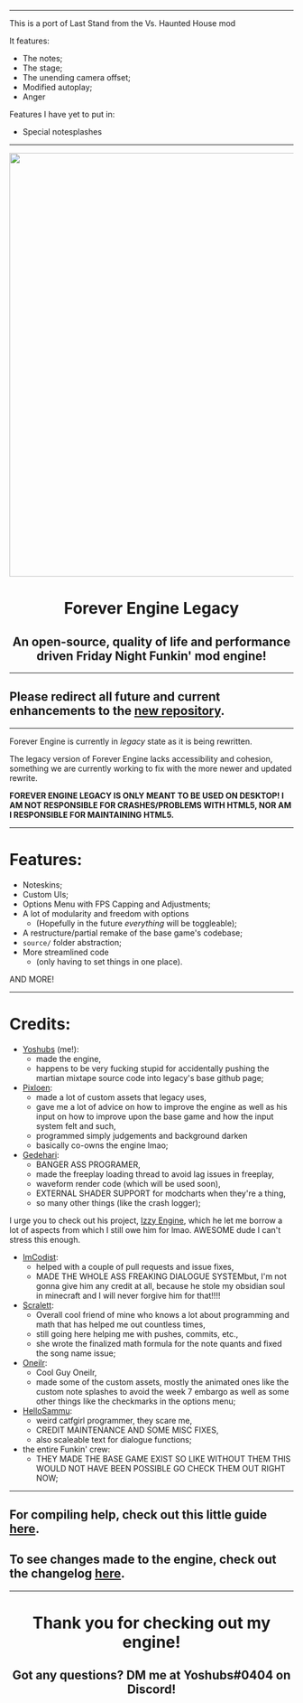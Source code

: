----------------------------------------------
This is a port of Last Stand from the Vs. Haunted House mod

It features:
* The notes;
* The stage;
* The unending camera offset;
* Modified autoplay;
* Anger

Features I have yet to put in:
* Special notesplashes
----------------------------------------------

<p align="center">
  <img src="https://media.discordapp.net/attachments/916918345255751690/930068118938730526/legacy.png" width="750"/></a>
  <h1 align="center">Forever Engine Legacy</h1>
  <h2 align="center">An open-source, quality of life and performance driven Friday Night Funkin' mod engine!</h2>
</p>

----------------------------------------------
## Please redirect all future and current enhancements to the [new repository](https://github.com/Yoshubs/FNF-Forever-Engine).
----------------------------------------------
Forever Engine is currently in *legacy* state as it is being rewritten. 

The legacy version of Forever Engine lacks accessibility and cohesion, something we are currently working to fix with the more newer and updated rewrite.

**FOREVER ENGINE LEGACY IS ONLY MEANT TO BE USED ON DESKTOP! I AM NOT RESPONSIBLE FOR CRASHES/PROBLEMS WITH HTML5, NOR AM I RESPONSIBLE FOR MAINTAINING HTML5.**

----------------------------------------------
# Features:
* Noteskins;
* Custom UIs;
* Options Menu with FPS Capping and Adjustments;
* A lot of modularity and freedom with options
    * (Hopefully in the future *everything* will be toggleable);
* A restructure/partial remake of the base game's codebase;
* ``source/`` folder abstraction;
* More streamlined code
    * (only having to set things in one place).

AND MORE!

----------------------------------------------
# Credits:
* [Yoshubs](https://github.com/Yoshubs) (me!):
    * made the engine,
    * happens to be very fucking stupid for accidentally pushing the martian mixtape source code into legacy's base github page;
* [Pixloen](https://github.com/PixlJacket):
    * made a lot of custom assets that legacy uses,
    * gave me a lot of advice on how to improve the engine as well as his input on how to improve upon the base game and how the input system felt and such,
    * programmed simply judgements and background darken
    * basically co-owns the engine lmao;
* [Gedehari](https://github.com/gedehari):
    * BANGER ASS PROGRAMER,
    * made the freeplay loading thread to avoid lag issues in freeplay,
    * waveform render code (which will be used soon),
    * EXTERNAL SHADER SUPPORT for modcharts when they're a thing,
    * so many other things (like the crash logger);

I urge you to check out his project, [Izzy Engine](https://github.com/gedehari/IzzyEngine), which he let me borrow a lot of aspects from which I still owe him for lmao. AWESOME dude I can't stress this enough.

* [ImCodist](https://github.com/ImCodist):
    * helped with a couple of pull requests and issue fixes,
    * MADE THE WHOLE ASS FREAKING DIALOGUE SYSTEMbut, I'm not gonna give him any credit at all, because he stole my obsidian soul in minecraft and I will never forgive him for that!!!!
* [Scralett](https://github.com/SomeKitten):
    * Overall cool friend of mine who knows a lot about programming and math that has helped me out countless times,
    * still going here helping me with pushes, commits, etc.,
    * she wrote the finalized math formula for the note quants and fixed the song name issue;
* [Oneilr](https://oneilr.newgrounds.com/):
    * Cool Guy Oneilr,
    * made some of the custom assets, mostly the animated ones like the custom note splashes to avoid the week 7 embargo as well as some other things like the checkmarks in the options menu;
* [HelloSammu](https://github.com/hellosammu):
    * weird catfgirl programmer, they scare me,
    * CREDIT MAINTENANCE AND SOME MISC FIXES,
    * also scaleable text for dialogue functions;
* the entire Funkin' crew:
    * THEY MADE THE BASE GAME EXIST SO LIKE WITHOUT THEM THIS WOULD NOT HAVE BEEN POSSIBLE GO CHECK THEM OUT RIGHT NOW;

----------------------------------------------
## For compiling help, check out this little guide [here](/docs/COMPILE-HELP.md).
## To see changes made to the engine, check out the changelog [here](/CHANGELOG.md).
----------------------------------------------
<h1 align="center">Thank you for checking out my engine!</h1>
<h2 align="center">Got any questions? DM me at Yoshubs#0404 on Discord!</h2>
